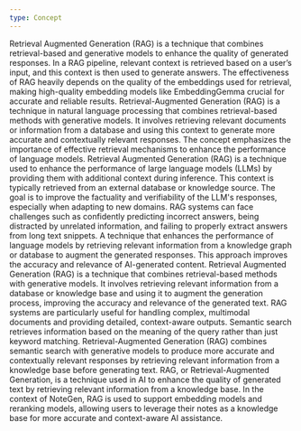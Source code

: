 ```yaml
---
type: Concept
---
```


Retrieval Augmented Generation (RAG) is a technique that combines retrieval-based and generative models to enhance the quality of generated responses. In a RAG pipeline, relevant context is retrieved based on a user’s input, and this context is then used to generate answers. The effectiveness of RAG heavily depends on the quality of the embeddings used for retrieval, making high-quality embedding models like EmbeddingGemma crucial for accurate and reliable results. Retrieval-Augmented Generation (RAG) is a technique in natural language processing that combines retrieval-based methods with generative models. It involves retrieving relevant documents or information from a database and using this context to generate more accurate and contextually relevant responses. The concept emphasizes the importance of effective retrieval mechanisms to enhance the performance of language models. Retrieval Augmented Generation (RAG) is a technique used to enhance the performance of large language models (LLMs) by providing them with additional context during inference. This context is typically retrieved from an external database or knowledge source. The goal is to improve the factuality and verifiability of the LLM's responses, especially when adapting to new domains. RAG systems can face challenges such as confidently predicting incorrect answers, being distracted by unrelated information, and failing to properly extract answers from long text snippets. A technique that enhances the performance of language models by retrieving relevant information from a knowledge graph or database to augment the generated responses. This approach improves the accuracy and relevance of AI-generated content. Retrieval Augmented Generation (RAG) is a technique that combines retrieval-based methods with generative models. It involves retrieving relevant information from a database or knowledge base and using it to augment the generation process, improving the accuracy and relevance of the generated text. RAG systems are particularly useful for handling complex, multimodal documents and providing detailed, context-aware outputs. Semantic search retrieves information based on the meaning of the query rather than just keyword matching. Retrieval-Augmented Generation (RAG) combines semantic search with generative models to produce more accurate and contextually relevant responses by retrieving relevant information from a knowledge base before generating text. RAG, or Retrieval-Augmented Generation, is a technique used in AI to enhance the quality of generated text by retrieving relevant information from a knowledge base. In the context of NoteGen, RAG is used to support embedding models and reranking models, allowing users to leverage their notes as a knowledge base for more accurate and context-aware AI assistance.